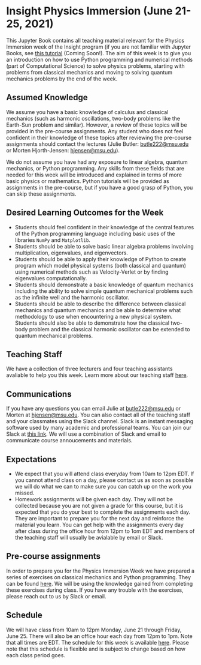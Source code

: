 # Insight Physics Immersion (June 21-25, 2021)

This Jupyter Book contains all teaching material relevant for the Physics Immersion week of the Insight program (if you are not familiar with Jupyter Books, see [this tutorial](docs/src/JuliesMaterial/jb.md) (Coming Soon!).  The aim of this week is to give you an introduction on how to use Python programming and numerical methods (part of Computational Science) to solve physics problems, starting with problems from classical mechanics and moving to solving quantum mechanics problems by the end of the week.

## Assumed Knowledge
We assume you have a basic knowledge of calculus and classical mechanics (such as harmonic oscillations, two-body problems like the Earth-Sun problem and similar).  However, a review of these topics will be provided in the pre-course assignments. Any student who does not feel confident in their knowledge of these topics after reviewing the pre-course assignments should contact the lectures (Julie Butler: <butle222@msu.edu> or Morten Hjorth-Jensen: <hjensen@msu.edu>).

We do not assume you have had any exposure to linear algebra, quantum mechanics, or Python programming.  Any skills from these fields that are needed for this week will be introduced and explained in terms of more basic physics or mathematics.  Python tutorials will be provided as assignments in the pre-course, but if you have a good grasp of Python, you can skip these assignments.

## Desired Learning Outcomes for the Week
* Students should feel confident in their knowledge of the central features of the Python programming language including basic uses of the libraries `NumPy` and `Matplotlib`.
* Students should be able to solve basic linear algebra problems involving multiplication, eigenvalues, and eigenvectors.
* Students should be able to apply their knowledge of Python to create program which model physical systems (both classical and quantum) using numerical methods such as Velocity-Verlet or by finding eigenvalues computationally.
* Students should demonstrate a basic knowledge of quantum mechanics including the ability to solve simple quantum mechanical problems such as the infinite well and the harmonic oscillator.
* Students should be able to describe the difference between classical mechanics and quantum mechanics and be able to determine what methodology to use when encountering a new physical system.  Students should also be able to demonstrate how the classical two-body problem and the classical harmonic oscillator can be extended to quantum mechanical problems.

## Teaching Staff
We have a collection of three lecturers and four teaching assistants avaliable to help you this week.  Learn more about our teaching staff [here](people.md).

## Communications
If you have any questions you can email Julie at butle222@msu.edu or Morten at hjensen@msu.edu.  You can also contact all of the teaching staff and your classmates using the Slack channel.  Slack is an instant messaging software used by many academic and professional teams.  You can join our Slack at [this link](https://join.slack.com/t/physicsimmersion/shared_invite/zt-rmsos82o-AJRyV6mcvhP2rT5_PcYpzg).  We will use a combination of Slack and email to communicate course annoucements and materials.

## Expectations
* We expect that you will attend class everyday from 10am to 12pm EDT.  If you cannot attend class on a day, please contact us as soon as possible we will do what we can to make sure you can catch up on the work you missed.
* Homework assignments will be given each day.  They will not be collected because you are not given a grade for this course, but it is expected that you do your best to complete the assignments each day.  They are important to prepare you for the next day and reinforce the material you learn.  You can get help with the assignments every day after class during the office hour from 12pm to 1om EDT and members of the teaching staff will usually be avialable by email or Slack.


## Pre-course assignments

In order to prepare you for the Physics Immersion Week we have prepared a series of exercises on classical mechanics and Python programming. They can be found [here](precourse.md).  We will be using the knowledge gained from completing these exercises during class.  If you have any trouble with the exercises, please reach out to us by Slack or email.


## Schedule

We will have class from 10am to 12pm Monday, June 21 through Friday, June 25.  There will also be an office hour each day from 12pm to 1pm.  Note that all times are EDT.  The schedule for this week is available [here](schedule.md).  Please note that this schedule is flexible and is subject to change based on how each class period goes.  
